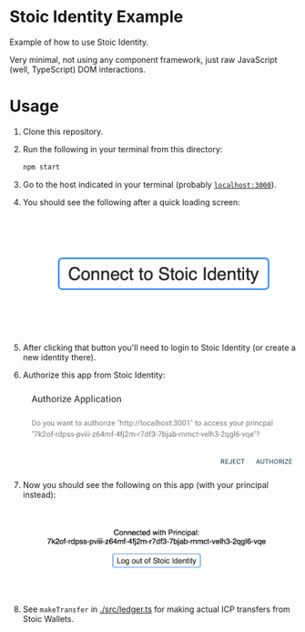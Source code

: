 # Stoic Identity Example

Example of how to use Stoic Identity.

Very minimal, not using any component framework, just raw JavaScript (well, TypeScript) DOM interactions.

# Usage

1. Clone this repository.
2. Run the following in your terminal from this directory:

    ```sh
    npm start
    ```

3. Go to the host indicated in your terminal (probably [`localhost:3000`](http://localhost:3000)).
4. You should see the following after a quick loading screen:

    ![connect button screenshot](./readme-pictures/connect.png)

5. After clicking that button you'll need to login to Stoic Identity (or create a new identity there).
6. Authorize this app from Stoic Identity:

    ![authorize from Stoic](./readme-pictures/authorize.png)

7. Now you should see the following on this app (with your principal instead):

    ![connected view](./readme-pictures/connected.png)

8. See `makeTransfer` in [./src/ledger.ts](./src/ledger.ts) for making actual ICP transfers from Stoic Wallets.
